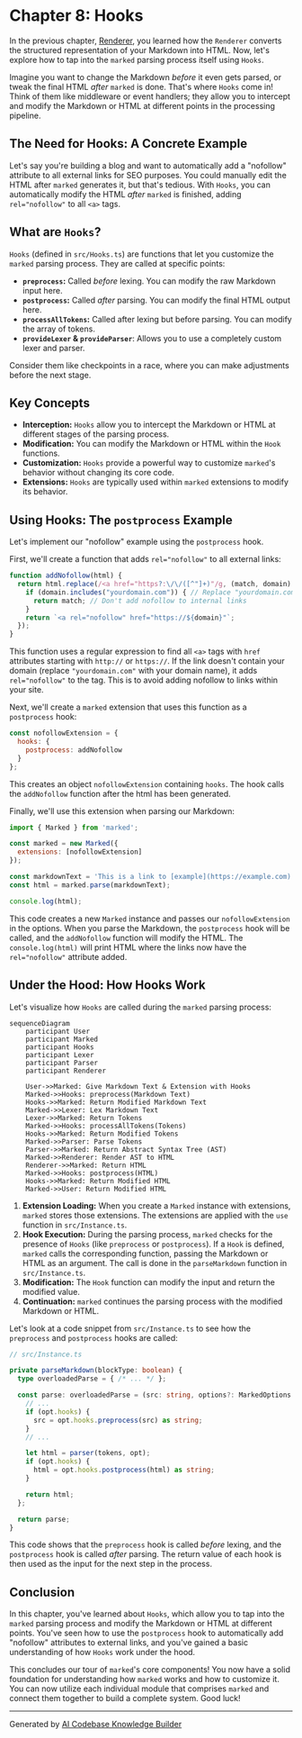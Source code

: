 # Chapter 8: Hooks

In the previous chapter, [Renderer](07_renderer_.md), you learned how the `Renderer` converts the structured representation of your Markdown into HTML. Now, let's explore how to tap into the `marked` parsing process itself using `Hooks`.

Imagine you want to change the Markdown *before* it even gets parsed, or tweak the final HTML *after* `marked` is done. That's where `Hooks` come in! Think of them like middleware or event handlers; they allow you to intercept and modify the Markdown or HTML at different points in the processing pipeline.

## The Need for Hooks: A Concrete Example

Let's say you're building a blog and want to automatically add a "nofollow" attribute to all external links for SEO purposes. You could manually edit the HTML after `marked` generates it, but that's tedious. With `Hooks`, you can automatically modify the HTML *after* `marked` is finished, adding `rel="nofollow"` to all `<a>` tags.

## What are `Hooks`?

`Hooks` (defined in `src/Hooks.ts`) are functions that let you customize the `marked` parsing process. They are called at specific points:

*   **`preprocess`:** Called *before* lexing. You can modify the raw Markdown input here.
*   **`postprocess`:** Called *after* parsing. You can modify the final HTML output here.
*   **`processAllTokens`:** Called after lexing but before parsing. You can modify the array of tokens.
*    **`provideLexer` & `provideParser`**: Allows you to use a completely custom lexer and parser.

Consider them like checkpoints in a race, where you can make adjustments before the next stage.

## Key Concepts

*   **Interception:** `Hooks` allow you to intercept the Markdown or HTML at different stages of the parsing process.
*   **Modification:** You can modify the Markdown or HTML within the `Hook` functions.
*   **Customization:** `Hooks` provide a powerful way to customize `marked`'s behavior without changing its core code.
*   **Extensions:** `Hooks` are typically used within `marked` extensions to modify its behavior.

## Using Hooks: The `postprocess` Example

Let's implement our "nofollow" example using the `postprocess` hook.

First, we'll create a function that adds `rel="nofollow"` to all external links:

```javascript
function addNofollow(html) {
  return html.replace(/<a href="https?:\/\/([^"]+)"/g, (match, domain) => {
    if (domain.includes("yourdomain.com")) { // Replace "yourdomain.com" with your actual domain
      return match; // Don't add nofollow to internal links
    }
    return `<a rel="nofollow" href="https://${domain}"`;
  });
}
```

This function uses a regular expression to find all `<a>` tags with `href` attributes starting with `http://` or `https://`. If the link doesn't contain your domain (replace `"yourdomain.com"` with your domain name), it adds `rel="nofollow"` to the tag. This is to avoid adding nofollow to links within your site.

Next, we'll create a `marked` extension that uses this function as a `postprocess` hook:

```javascript
const nofollowExtension = {
  hooks: {
    postprocess: addNofollow
  }
};
```

This creates an object `nofollowExtension` containing `hooks`. The hook calls the `addNofollow` function after the html has been generated.

Finally, we'll use this extension when parsing our Markdown:

```javascript
import { Marked } from 'marked';

const marked = new Marked({
  extensions: [nofollowExtension]
});

const markdownText = 'This is a link to [example](https://example.com) and [another](https://another.com).';
const html = marked.parse(markdownText);

console.log(html);
```

This code creates a new `Marked` instance and passes our `nofollowExtension` in the options. When you parse the Markdown, the `postprocess` hook will be called, and the `addNofollow` function will modify the HTML.  The `console.log(html)` will print HTML where the links now have the `rel="nofollow"` attribute added.

## Under the Hood: How Hooks Work

Let's visualize how `Hooks` are called during the `marked` parsing process:

```mermaid
sequenceDiagram
    participant User
    participant Marked
    participant Hooks
    participant Lexer
    participant Parser
    participant Renderer

    User->>Marked: Give Markdown Text & Extension with Hooks
    Marked->>Hooks: preprocess(Markdown Text)
    Hooks->>Marked: Return Modified Markdown Text
    Marked->>Lexer: Lex Markdown Text
    Lexer->>Marked: Return Tokens
    Marked->>Hooks: processAllTokens(Tokens)
    Hooks->>Marked: Return Modified Tokens
    Marked->>Parser: Parse Tokens
    Parser->>Marked: Return Abstract Syntax Tree (AST)
    Marked->>Renderer: Render AST to HTML
    Renderer->>Marked: Return HTML
    Marked->>Hooks: postprocess(HTML)
    Hooks->>Marked: Return Modified HTML
    Marked->>User: Return Modified HTML
```

1.  **Extension Loading:** When you create a `Marked` instance with extensions, `marked` stores those extensions. The extensions are applied with the `use` function in `src/Instance.ts`.
2.  **Hook Execution:** During the parsing process, `marked` checks for the presence of `Hooks` (like `preprocess` or `postprocess`). If a `Hook` is defined, `marked` calls the corresponding function, passing the Markdown or HTML as an argument. The call is done in the `parseMarkdown` function in `src/Instance.ts`.
3.  **Modification:** The `Hook` function can modify the input and return the modified value.
4.  **Continuation:** `marked` continues the parsing process with the modified Markdown or HTML.

Let's look at a code snippet from `src/Instance.ts` to see how the `preprocess` and `postprocess` hooks are called:

```typescript
// src/Instance.ts

private parseMarkdown(blockType: boolean) {
  type overloadedParse = { /* ... */ };

  const parse: overloadedParse = (src: string, options?: MarkedOptions | null): any => {
    // ...
    if (opt.hooks) {
      src = opt.hooks.preprocess(src) as string;
    }
    // ...

    let html = parser(tokens, opt);
    if (opt.hooks) {
      html = opt.hooks.postprocess(html) as string;
    }

    return html;
  };

  return parse;
}
```

This code shows that the `preprocess` hook is called *before* lexing, and the `postprocess` hook is called *after* parsing. The return value of each hook is then used as the input for the next step in the process.

## Conclusion

In this chapter, you've learned about `Hooks`, which allow you to tap into the `marked` parsing process and modify the Markdown or HTML at different points. You've seen how to use the `postprocess` hook to automatically add "nofollow" attributes to external links, and you've gained a basic understanding of how `Hooks` work under the hood.

This concludes our tour of `marked`'s core components! You now have a solid foundation for understanding how `marked` works and how to customize it. You can now utilize each individual module that comprises `marked` and connect them together to build a complete system. Good luck!


---

Generated by [AI Codebase Knowledge Builder](https://github.com/The-Pocket/Tutorial-Codebase-Knowledge)